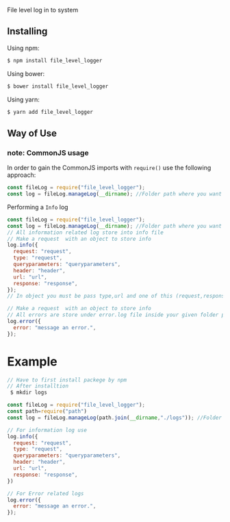 File level log in to system

## Installing

Using npm:

```bash
$ npm install file_level_logger
```

Using bower:

```bash
$ bower install file_level_logger
```

Using yarn:

```bash
$ yarn add file_level_logger
```

## Way of Use

### note: CommonJS usage

In order to gain the CommonJS imports with `require()` use the following approach:

```js
const fileLog = require("file_level_logger");
const log = fileLog.manageLog(__dirname); //Folder path where you want to store files
```

Performing a `Info` log

```js
const fileLog = require("file_level_logger");
const log = fileLog.manageLog(__dirname); //Folder path where you want to store files
// All information related log store into info file
// Make a request  with an object to store info
log.info({
  request: "request",
  type: "request",
  queryparameters: "queryparameters",
  header: "header",
  url: "url",
  response: "response",
});
// In object you must be pass type,url and one of this (request,response)

// Make a request  with an object to store info
// All errors are store under error.log file inside your given folder path
log.error({
  error: "message an error.",
});
```

# Example

```js
// Have to first install packege by npm
// After installtion
 $ mkdir logs

const fileLog = require("file_level_logger");
const path=require("path")
const log = fileLog.manageLog(path.join(__dirname,"./logs")); //Folder path where you want to store files

// For information log use
log.info({
  request: "request",
  type: "request",
  queryparameters: "queryparameters",
  header: "header",
  url: "url",
  response: "response",
})

// For Error related logs
log.error({
  error: "message an error.",
});

```
